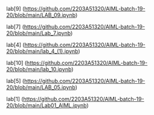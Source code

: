 lab[9] (https://github.com/2203A51320/AIML-batch-19-20/blob/main/LAB_09.ipynb)

lab[7]  (https://github.com/2203A51320/AIML-batch-19-20/blob/main/Lab_7.ipynb)

lab[4]   (https://github.com/2203A51320/AIML-batch-19-20/blob/main/lab_4_(1).ipynb)

lab[10]   (https://github.com/2203A51320/AIML-batch-19-20/blob/main/lab_10.ipynb)

lab[5]     (https://github.com/2203A51320/AIML-batch-19-20/blob/main/LAB_05.ipynb)

lab[1]   (https://github.com/2203A51320/AIML-batch-19-20/blob/main/Lab01_AIML.ipynb)

